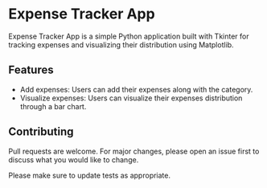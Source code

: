 # Expense Tracker App

Expense Tracker App is a simple Python application built with Tkinter for tracking expenses and visualizing their distribution using Matplotlib.

## Features

- Add expenses: Users can add their expenses along with the category.
- Visualize expenses: Users can visualize their expenses distribution through a bar chart.

## Contributing

Pull requests are welcome. For major changes, please open an issue first to discuss what you would like to change.

Please make sure to update tests as appropriate.
